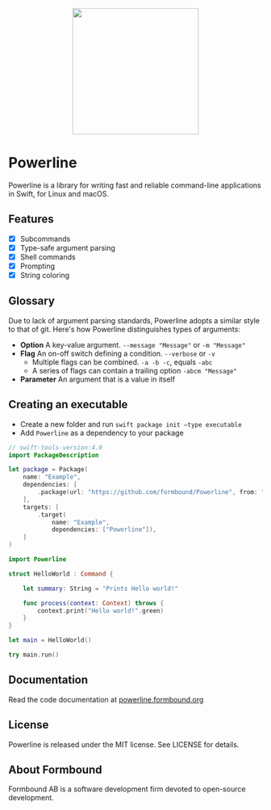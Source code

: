 
<p align="center">
<img src="https://raw.githubusercontent.com/formbound/Powerline/master/Images/header.png" height="250" />
</p>

# Powerline

Powerline is a library for writing fast and reliable command-line applications in Swift, for Linux and macOS.

## Features

- [x] Subcommands
- [x] Type-safe argument parsing
- [x] Shell commands
- [x] Prompting
- [x] String coloring

## Glossary

Due to lack of argument parsing standards, Powerline adopts a similar style to that of git. Here's how Powerline distinguishes types of arguments:

- **Option**
  A key-value argument. `--message "Message"` or `-m "Message"`
- **Flag**
  An on-off switch defining a condition.  `--verbose` or `-v`
  - Multiple flags can be combined. `-a -b -c`, equals `-abc`
  - A series of flags can contain a trailing option `-abcm "Message"`
- **Parameter**
  An argument that is a value in itself



## Creating an executable

* Create a new folder and run `swift package init —type executable`
* Add `Powerline` as a dependency to your package

```swift
// swift-tools-version:4.0
import PackageDescription

let package = Package(
    name: "Example",
    dependencies: [
        .package(url: "https://github.com/formbound/Powerline", from: "1.0.0"),
    ],
    targets: [
        .target(
            name: "Example",
            dependencies: ["Powerline"]),
    ]
)
```



```swift
import Powerline

struct HelloWorld : Command {

    let summary: String = "Prints Hello world!"

    func process(context: Context) throws {
        context.print("Hello world!".green)
    }
}

let main = HelloWorld()

try main.run()
```



## Documentation

Read the code documentation at [powerline.formbound.org](http://powerline.formbound.org)

## License

Powerline is released under the MIT license. See LICENSE for details.

## About Formbound

Formbound AB is a software development firm devoted to open-source development.
